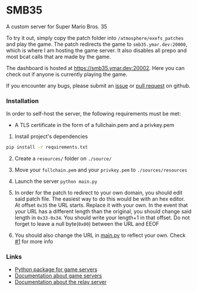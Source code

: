 # SMB35
A custom server for Super Mario Bros. 35

To try it out, simply copy the patch folder into `/atmosphere/exefs_patches` and play the game. The patch redirects the game to `smb35.ymar.dev:20000`, which is where I am hosting the game server. It also disables all prepo and most bcat calls that are made by the game.

The dashboard is hosted at https://smb35.ymar.dev:20002. Here you can check out if anyone is currently playing the game.

If you encounter any bugs, please submit an [issue](https://github.com/kinnay/SMB35/issues) or [pull request](https://github.com/kinnay/SMB35/pulls) on github.

### Installation
In order to self-host the server, the following requirements must be met:
- A TLS certificate in the form of a fullchain.pem and a privkey.pem

1. Install project's dependencies
``` bash
pip install -r requirements.txt
```
2. Create a `resources/` folder on `./source/`
3. Move your `fullchain.pem` and your `privkey.pem` to `./sources/resources`
4. Launch the server `python main.py`

5. In order for the patch to redirect to your own domain, you should edit said patch file. The easiest way to do this would be with an hex editor. At offset `0x35` the URL starts. Replace it with your own. In the event that your URL has a different length than the original, you should change said length in `0x33-0x34`. You should write your length+1 in that offset. Do not forget to leave a null byte(`0x00`) between the URL and EEOF
6. You should also change the URL in [main.py](https://github.com/kinnay/SMB35/blob/master/source/main.py#L196) to reflect your own. Check [#1](https://github.com/kinnay/SMB35/issues/1) for more info

### Links
* [Python package for game servers](https://github.com/kinnay/NintendoClients)
* [Documentation about game servers](https://github.com/kinnay/NintendoClients/wiki)
* [Documentation about the relay server](https://github.com/kinnay/NintendoClients/wiki/Eagle-Protocol)
